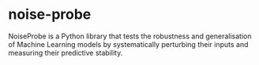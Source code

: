 # noise-probe
NoiseProbe is a Python library that tests the robustness and generalisation of Machine Learning models by systematically perturbing their inputs and measuring their predictive stability.
